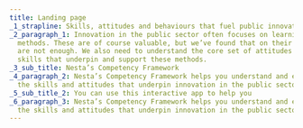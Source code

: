 ```yaml
---
title: Landing page
_1_strapline: Skills, attitudes and behaviours that fuel public innovation
_2_paragraph_1: Innovation in the public sector often focuses on learning new
  methods. These are of course valuable, but we’ve found that on their own they
  are not enough. We also need to understand the core set of attitudes and
  skills that underpin and support these methods.
_3_sub_title: Nesta’s Competency Framework
_4_paragraph_2: Nesta’s Competency Framework helps you understand and explore
  the skills and attitudes that underpin innovation in the public sector
_5_sub_title_2: You can use this interactive app to help you
_6_paragraph_3: Nesta’s Competency Framework helps you understand and explore
  the skills and attitudes that underpin innovation in the public sector
---
```

